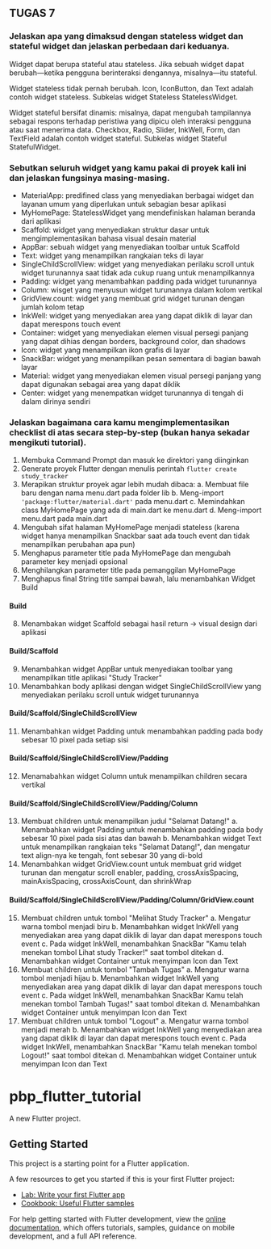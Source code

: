 ## TUGAS 7
### Jelaskan apa yang dimaksud dengan stateless widget dan stateful widget dan jelaskan perbedaan dari keduanya.
Widget dapat berupa stateful atau stateless. Jika sebuah widget dapat berubah—ketika pengguna berinteraksi dengannya, misalnya—itu stateful.

Widget stateless tidak pernah berubah. Icon, IconButton, dan Text adalah contoh widget stateless. Subkelas widget Stateless StatelessWidget.

Widget stateful bersifat dinamis: misalnya, dapat mengubah tampilannya sebagai respons terhadap peristiwa yang dipicu oleh interaksi pengguna atau saat menerima data. Checkbox, Radio, Slider, InkWell, Form, dan TextField adalah contoh widget stateful. Subkelas widget Stateful StatefulWidget.

### Sebutkan seluruh widget yang kamu pakai di proyek kali ini dan jelaskan fungsinya masing-masing.
- MaterialApp: predifined class yang menyediakan berbagai widget dan layanan umum yang diperlukan untuk sebagian besar aplikasi
- MyHomePage: StatelessWidget yang mendefiniskan halaman beranda dari aplikasi
- Scaffold: widget yang menyediakan struktur dasar untuk mengimplementasikan bahasa visual desain material
- AppBar: sebuah widget yang menyediakan toolbar untuk Scaffold
- Text: widget yang menampilkan rangkaian teks di layar
- SingleChildScrollView: widget yang menyediakan perilaku scroll untuk widget turunannya saat tidak ada cukup ruang untuk menampilkannya
- Padding: widget yang menambahkan padding pada widget turunannya
- Column: wisget yang menyusun widget turunannya dalam kolom vertikal
- GridView.count: widget yang membuat grid widget turunan dengan jumlah kolom tetap
- InkWell: widget yang menyediakan area yang dapat diklik di layar dan dapat merespons touch event
- Container: widget yang menyediakan elemen visual persegi panjang yang dapat dihias dengan borders, background color, dan shadows
- Icon: widget yang menampilkan ikon grafis di layar
- SnackBar: widget yang menampilkan pesan sementara di bagian bawah layar
- Material: widget yang menyediakan elemen visual persegi panjang yang dapat digunakan sebagai area yang dapat diklik
- Center: widget yang menempatkan widget turunannya di tengah di dalam dirinya sendiri

### Jelaskan bagaimana cara kamu mengimplementasikan checklist di atas secara step-by-step (bukan hanya sekadar mengikuti tutorial).
1. Membuka Command Prompt dan masuk ke direktori yang diinginkan
2. Generate proyek Flutter dengan menulis perintah ```flutter create study_tracker```
3. Merapikan struktur proyek agar lebih mudah dibaca:
a. Membuat file baru dengan nama menu.dart pada folder lib
b. Meng-import ```'package:flutter/material.dart'``` pada menu.dart
c. Memindahkan class MyHomePage yang ada di main.dart ke menu.dart
d. Meng-import menu.dart pada main.dart
4. Mengubah sifat halaman MyHomePage menjadi stateless (karena widget hanya menampilkan Snackbar saat ada touch event dan tidak menampilkan perubahan apa pun)
5. Menghapus parameter title pada MyHomePage dan mengubah parameter key menjadi opsional
6. Menghilangkan parameter title pada pemanggilan MyHomePage
7. Menghapus final String title sampai bawah, lalu menambahkan Widget Build
#### Build
8. Menambakan widget Scaffold sebagai hasil return -> visual design dari aplikasi
#### Build/Scaffold
9. Menambahkan widget AppBar untuk menyediakan toolbar yang menampilkan title aplikasi "Study Tracker"
10. Menambahkan body aplikasi dengan widget SingleChildScrollView yang menyediakan perilaku scroll untuk widget turunannya
#### Build/Scaffold/SingleChildScrollView
11. Menambahkan widget Padding untuk menambahkan padding pada body sebesar 10 pixel pada setiap sisi
#### Build/Scaffold/SingleChildScrollView/Padding
12. Menamabahkan widget Column untuk menampilkan children secara vertikal
#### Build/Scaffold/SingleChildScrollView/Padding/Column
13. Membuat children untuk menampilkan judul "Selamat Datang!"
a. Menambahkan widget Padding untuk menambahkan padding pada body sebesar 10 pixel pada sisi atas dan bawah
b. Menambahkan widget Text untuk menampilkan rangkaian teks "Selamat Datang!", dan mengatur text align-nya ke tengah, font sebesar 30 yang di-bold
14. Menambahkan widget GridView.count untuk membuat grid widget turunan dan mengatur scroll enabler, padding, crossAxisSpacing, mainAxisSpacing, crossAxisCount, dan shrinkWrap
#### Build/Scaffold/SingleChildScrollView/Padding/Column/GridView.count
15. Membuat children untuk tombol "Melihat Study Tracker"
a. Mengatur warna tombol menjadi biru
b. Menambahkan widget InkWell yang menyediakan area yang dapat diklik di layar dan dapat merespons touch event
c. Pada widget InkWell, menambahkan SnackBar "Kamu telah menekan tombol Lihat study Tracker!" saat tombol ditekan
d. Menambahkan widget Container untuk menyimpan Icon dan Text
16. Membuat children untuk tombol "Tambah Tugas"
a. Mengatur warna tombol menjadi hijau
b. Menambahkan widget InkWell yang menyediakan area yang dapat diklik di layar dan dapat merespons touch event
c. Pada widget InkWell, menambahkan SnackBar Kamu telah menekan tombol Tambah Tugas!" saat tombol ditekan
d. Menambahkan widget Container untuk menyimpan Icon dan Text
17. Membuat children untuk tombol "Logout"
a. Mengatur warna tombol menjadi merah
b. Menambahkan widget InkWell yang menyediakan area yang dapat diklik di layar dan dapat merespons touch event
c. Pada widget InkWell, menambahkan SnackBar "Kamu telah menekan tombol Logout!" saat tombol ditekan
d. Menambahkan widget Container untuk menyimpan Icon dan Text

# pbp_flutter_tutorial

A new Flutter project.

## Getting Started

This project is a starting point for a Flutter application.

A few resources to get you started if this is your first Flutter project:

- [Lab: Write your first Flutter app](https://docs.flutter.dev/get-started/codelab)
- [Cookbook: Useful Flutter samples](https://docs.flutter.dev/cookbook)

For help getting started with Flutter development, view the
[online documentation](https://docs.flutter.dev/), which offers tutorials,
samples, guidance on mobile development, and a full API reference.
